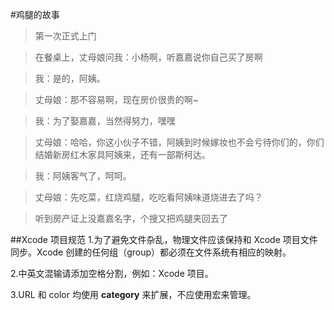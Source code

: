 #鸡腿的故事
> 第一次正式上门 

> 在餐桌上，丈母娘问我：小杨啊，听嘉嘉说你自己买了房啊   

> 我：是的，阿姨。 

> 丈母娘：那不容易啊，现在房价很贵的啊~ 

> 我：为了娶嘉嘉，当然得努力，嘿嘿 
 
>  丈母娘：哈哈，你这小伙子不错，阿姨到时候嫁妆也不会亏待你们的，你们结婚新房红木家具阿姨来，还有一部斯柯达。 
 
> 我：阿姨客气了，呵呵。 
  
> 丈母娘：先吃菜，红烧鸡腿，吃吃看阿姨味道烧进去了吗？ 


> 听到房产证上没嘉嘉名字，个搜又把鸡腿夹回去了

##Xcode 项目规范
1.为了避免文件杂乱，物理文件应该保持和 Xcode 项目文件同步。Xcode 创建的任何组（group）都必须在文件系统有相应的映射。

2.中英文混输请添加空格分割，例如：Xcode 项目。

3.URL 和 color 均使用 **category** 来扩展，不应使用宏来管理。
